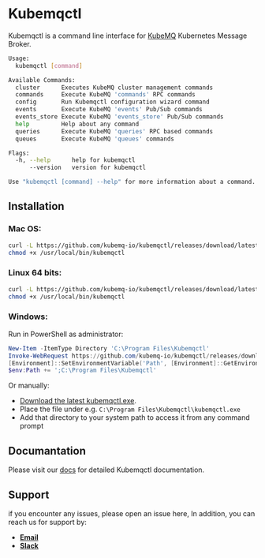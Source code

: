 # Kubemqctl

Kubemqctl is a command line interface for [KubeMQ](https://kubemq.io) Kubernetes Message Broker.

```bash
Usage:
  kubemqctl [command]

Available Commands:
  cluster      Executes KubeMQ cluster management commands
  commands     Execute KubeMQ 'commands' RPC commands
  config       Run Kubemqctl configuration wizard command
  events       Execute KubeMQ 'events' Pub/Sub commands
  events_store Execute KubeMQ 'events_store' Pub/Sub commands
  help         Help about any command
  queries      Execute KubeMQ 'queries' RPC based commands
  queues       Execute KubeMQ 'queues' commands

Flags:
  -h, --help      help for kubemqctl
      --version   version for kubemqctl

Use "kubemqctl [command] --help" for more information about a command.

```
## Installation

### Mac OS:

```bash
curl -L https://github.com/kubemq-io/kubemqctl/releases/download/latest/kubemqctl_darwin_amd64 -o /usr/local/bin/kubemqctl 
chmod +x /usr/local/bin/kubemqctl
```

### Linux 64 bits:

```bash
curl -L https://github.com/kubemq-io/kubemqctl/releases/download/latest/kubemqctl_linux_amd64 -o /usr/local/bin/kubemqctl
chmod +x /usr/local/bin/kubemqctl
```


### Windows:

Run in PowerShell as administrator:

```powershell
New-Item -ItemType Directory 'C:\Program Files\Kubemqctl'
Invoke-WebRequest https://github.com/kubemq-io/kubemqctl/releases/download/latest/kubemqctl.exe -OutFile 'C:\Program Files\Kubemqctl\kubemqctl.exe'
[Environment]::SetEnvironmentVariable('Path', [Environment]::GetEnvironmentVariable('Path', [EnvironmentVariableTarget]::Machine) + ';C:\Program Files\Kubemqctl', [EnvironmentVariableTarget]::Machine)
$env:Path += ';C:\Program Files\Kubemqctl'
```

Or manually:

- [Download the latest kubemqctl.exe](https://github.com/kubemq-io/kubemqctl/releases/download/latest/kubemqctl.exe).
- Place the file under e.g. `C:\Program Files\Kubemqctl\kubemqctl.exe`
- Add that directory to your system path to access it from any command prompt


## Documantation
Please visit our [docs](https://docs.kubemq.io/kubemqctl/kubemqctl.html) for detailed Kubemqctl documentation.


## Support
if you encounter any issues, please open an issue here,
In addition, you can reach us for support by:
- [**Email**](mailto://support@kubemq.io)
- [**Slack**](https://kubmq.slack.com)
